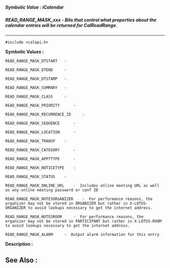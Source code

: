 ##### Symbolic Value : iCalendar
##### READ_RANGE_MASK_xxx - Bits that control what properties about the calendar entries will be returned for CalReadRange.
---
```
#include <calapi.h>
```

**Symbolic Values :**

	READ_RANGE_MASK_DTSTART	  -  

	READ_RANGE_MASK_DTEND	  -  

	READ_RANGE_MASK_DTSTAMP	  -  

	READ_RANGE_MASK_SUMMARY	  -  

	READ_RANGE_MASK_CLASS	  -  

	READ_RANGE_MASK_PRIORITY	  -  

	READ_RANGE_MASK_RECURRENCE_ID	  -  

	READ_RANGE_MASK_SEQUENCE	  -  

	READ_RANGE_MASK_LOCATION	  -  

	READ_RANGE_MASK_TRANSP	  -  

	READ_RANGE_MASK_CATEGORY	  -  

	READ_RANGE_MASK_APPTTYPE	  -  

	READ_RANGE_MASK_NOTICETYPE	  -  

	READ_RANGE_MASK_STATUS	  -  

	READ_RANGE_MASK_ONLINE_URL	  -  Includes online meeting URL as well as any online meeting password or conf ID

	READ_RANGE_MASK_NOTESORGANIZER	  -  For performance reasons, the organizer may not be stored in ORGANIZER but rather in X-LOTUS-ORGANIZER to avoid lookups necessary to get the internet address.

	READ_RANGE_MASK_NOTESROOM	  -  For performance reasons, the organizer may not be stored in PARTICIPANT but rather in X-LOTUS-ROOM to avoid lookups necessary to get the internet address.

	READ_RANGE_MASK_ALARM	  -  Output alarm information for this entry


**Description :**




**See Also :**
---
